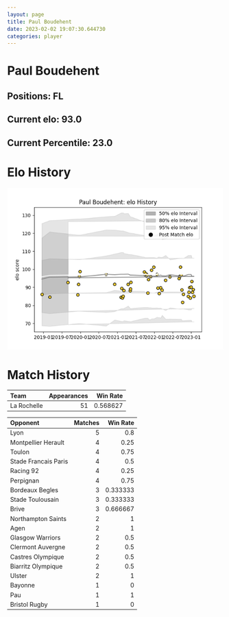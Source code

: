 ```yaml
---  
layout: page  
title: Paul Boudehent  
date: 2023-02-02 19:07:30.644730  
categories: player  
---
```

# Paul Boudehent

## Positions: FL

## Current elo: 93.0

## Current Percentile: 23.0

# Elo History


![elo history](history_PaulBoudehent.png)
# Match History


| Team        |   Appearances |   Win Rate |
|:------------|--------------:|-----------:|
| La Rochelle |            51 |   0.568627 |

| Opponent             |   Matches |   Win Rate |
|:---------------------|----------:|-----------:|
| Lyon                 |         5 |   0.8      |
| Montpellier Herault  |         4 |   0.25     |
| Toulon               |         4 |   0.75     |
| Stade Francais Paris |         4 |   0.5      |
| Racing 92            |         4 |   0.25     |
| Perpignan            |         4 |   0.75     |
| Bordeaux Begles      |         3 |   0.333333 |
| Stade Toulousain     |         3 |   0.333333 |
| Brive                |         3 |   0.666667 |
| Northampton Saints   |         2 |   1        |
| Agen                 |         2 |   1        |
| Glasgow Warriors     |         2 |   0.5      |
| Clermont Auvergne    |         2 |   0.5      |
| Castres Olympique    |         2 |   0.5      |
| Biarritz Olympique   |         2 |   0.5      |
| Ulster               |         2 |   1        |
| Bayonne              |         1 |   0        |
| Pau                  |         1 |   1        |
| Bristol Rugby        |         1 |   0        |